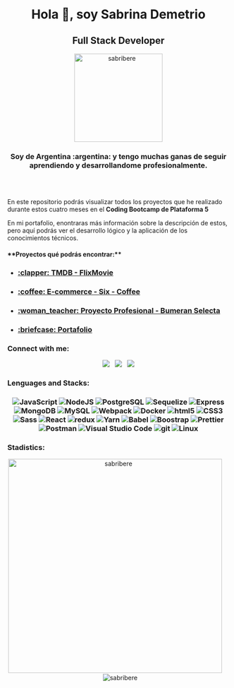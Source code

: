 <h1 align="center">Hola 👋, soy Sabrina Demetrio</h1>
<h2 align="center">Full Stack Developer</h2>
   <div align="center" width="0px">
<img   src="https://media.giphy.com/media/AXtFMwP1ZvjZSBtmGk/giphy.gif" alt="sabribere" width=200 heigth=200/>
</div>
<h3 align="center">Soy de Argentina :argentina: y tengo muchas ganas de seguir aprendiendo y desarrollandome profesionalmente.</h3>
 
<br/>
<br/>

En este repositorio podrás visualizar todos los proyectos que he realizado durante estos cuatro meses en el **Coding Bootcamp de Plataforma 5**

En mi portafolio, enontraras más información sobre la descripción de estos, pero aquí podrás ver el desarrollo lógico y la aplicación de los conocimientos técnicos. 

<h4>**Proyectos qué podrás encontrar:**</h4> 
<ul>
<li><h3><a href='https://github.com/SabriBere/TMDb-FlixMovies'>:clapper: TMDB - FlixMovie </a></li>
<li><h3><a href='https://github.com/SabriBere/E-commerce_SixCoffee'>:coffee: E-commerce - Six - Coffee </a></h3></li>
<li><h3><a href='https://github.com/SabriBere/Bumeran_Selecta'>:woman_teacher: Proyecto Profesional - Bumeran Selecta  </a></h3></li>
<li><h3><a href='https://github.com/SabriBere/Portafolio'>:briefcase: Portafolio</a></h3></li>
</ul>


<h3 align="left">Connect with me:</h3>

<p align="center">
  <a href="mailto:sabrinademetrio96@gmail.com"><img src="https://img.shields.io/badge/Gmail-D14836?style=for-the-badge&logo=gmail&logoColor=white&link=mailto:borjapazr@gmail.com"/></a>&nbsp;&nbsp;
  <a href=""><img src="https://img.shields.io/badge/Discord-7289DA?style=for-the-badge&logo=discord&logoColor=white&link=https://discord.gg/FR9R8dH"/></a>&nbsp;&nbsp;
  <a href="https://www.linkedin.com/in/sabrina-demetrio/"><img src="https://img.shields.io/badge/LinkedIn-0077B5?style=for-the-badge&logo=linkedin&logoColor=white&link=https://www.linkedin.com/in/borjapazr"/></a>
  </p>
  
  <h3 align="left">Lenguages and Stacks:</h3>
  
<h3 align="center">
  <img alt="JavaScript" src="https://img.shields.io/badge/-JavaScript-F7DF1E?style=flat-square&logo=JavaScript&logoColor=white" /> </a> 
  <img alt="NodeJS" src="https://img.shields.io/badge/-NodeJS-43853d?style=flat-square&logo=Node.js&logoColor=white" />
  <img alt="PostgreSQL" src="https://img.shields.io/badge/-PostgreSQL-336791?style=flat-square&logo=PostgreSQL&logoColor=white" />
  <img alt="Sequelize" src="https://img.shields.io/badge/-Sequelize-blue?style=flat-square&logo=sequelize&logoColor=white"/>
  <img alt="Express" src="https://img.shields.io/badge/-Express-202124?style=flat-square&logo=express&logoColor=white" />  
  <img alt="MongoDB" src="https://img.shields.io/badge/-MongoDB-13aa52?style=flat-square&logo=mongodb&logoColor=white" />
  <img alt="MySQL" src="https://img.shields.io/badge/-My%20Sql-orange?style=flat-square&logo=mysql&logoColor=white" />
  <img alt="Webpack" src="https://img.shields.io/badge/-Webpack-8DD6F9?style=flat-square&logo=webpack&logoColor=white" /> 
  <img alt="Docker" src="https://img.shields.io/badge/-Docker-46a2f1?style=flat-square&logo=docker&logoColor=white" />
  <img alt="html5" src="https://img.shields.io/badge/-HTML5-F8754B?style=flat-square&logo=html5&logoColor=white" />
  <img alt="CSS3" src="https://img.shields.io/badge/-CSS3-%231572B6?style=flat-square&logo=css3" />
  <img alt="Sass" src="https://img.shields.io/badge/-Sass-CC6699?style=flat-square&logo=sass&logoColor=white" />
  <img alt="React" src="https://img.shields.io/badge/-React-45b8d8?style=flat-square&logo=react&logoColor=white" />
  <img alt="redux" src="https://img.shields.io/badge/-Redux-764ABC?style=flat-square&logo=redux&logoColor=white" />
  <img alt="Yarn" src="https://img.shields.io/badge/-Yarn-2C8EBB?style=flat-square&logo=Yarn&logoColor=white" />
  <img alt="Babel" src="https://img.shields.io/badge/-Babel-yellow?style=flat-square&logo=babel&logoColor=white" />
  <img alt="Boostrap" src="https://img.shields.io/badge/-Bootstrap-blueviolet?style=flat-square&logo=bootstrap&logoColor=white"/>
  <img alt="Prettier" src="https://img.shields.io/badge/-Prettier-F7B93E?style=flat-square&logo=prettier&logoColor=white" />
  <img alt="Postman" src="https://img.shields.io/badge/-Postman-F87E38?style=flat-square&logo=postman&logoColor=white" />
  <img alt="Visual Studio Code" src="https://img.shields.io/badge/-Visual_Studio_Code-007ACC?style=flat-square&logo=Visual+Studio+Code&logoColor=white" />
  <img alt="git" src="https://img.shields.io/badge/-Git-F05032?style=flat-square&logo=git&logoColor=white" />
  <img alt="Linux" src="https://img.shields.io/badge/-Linux-FCC624?style=flat-square&logo=Linux&logoColor=white" />
</h3>


<h3 align="left">Stadistics:</h3>
<p align="center">
<img align="center" src="https://github-readme-stats.vercel.app/api/top-langs?username=sabribere&show_icons=true&theme=dracula&locale=en&layout=compact" alt="sabribere" width="485"/>
   &nbsp;
   &nbsp;
   &nbsp;
<img align="center" src="https://github-readme-stats.vercel.app/api?username=sabribere&show_icons=true&theme=dracula&locale=en" alt="sabribere" />
</p>



